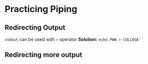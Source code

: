 # Practicing Piping 
## Redirecting Output 
`stdout` can be used with `>` operator 
**Solution:** 
`echo PWN > COLLEGE`
``
## Redirecting more output 


